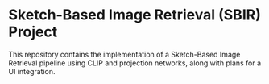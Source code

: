 # Sketch-Based Image Retrieval (SBIR) Project

This repository contains the implementation of a Sketch-Based Image Retrieval pipeline using CLIP and projection networks, along with plans for a UI integration.
